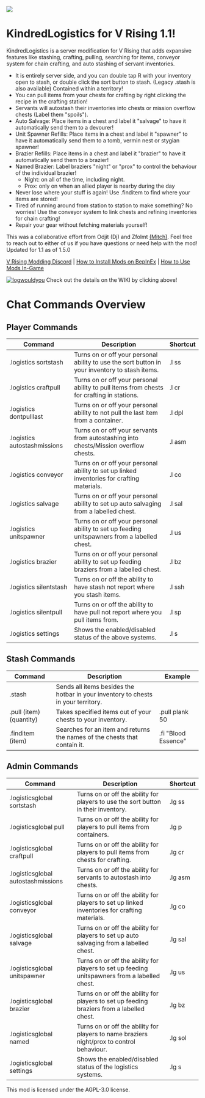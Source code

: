 ![](logo.png)
# KindredLogistics for V Rising 1.1!
KindredLogistics is a server modification for V Rising that adds expansive features like stashing, crafting, pulling, searching for items, conveyor system for chain crafting, and auto stashing of servant inventories.

- It is entirely server side, and you can double tap R with your inventory open to stash, or double click the sort button to stash. (Legacy .stash is also available) Contained within a territory!
- You can pull items from your chests for crafting by right clicking the recipe in the crafting station!
- Servants will autostash their inventories into chests or mission overflow chests (Label them "spoils").
- Auto Salvage: Place items in a chest and label it "salvage" to have it automatically send them to a devourer!
- Unit Spawner Refills: Place items in a chest and label it "spawner" to have it automatically send them to a tomb, vermin nest or stygian spawner!
- Brazier Refills: Place items in a chest and label it "brazier" to have it automatically send them to a brazier!
- Named Brazier: Label braziers "night" or "prox" to control the behaviour of the individual brazier! 
  - Night: on all of the time, including night. 
  - Prox: only on when an allied player is nearby during the day
- Never lose where your stuff is again! Use .finditem to find where your items are stored!
- Tired of running around from station to station to make something? No worries! Use the conveyor system to link chests and refining inventories for chain crafting!
- Repair your gear without fetching materials yourself!

This was a collaborative effort from Odjit (Dj) and Zfolmt [(Mitch)](https://www.patreon.com/join/4865914). Feel free to reach out to either of us if you have questions or need help with the mod!
Updated for 1.1 as of 1.5.0

[V Rising Modding Discord](https://vrisingmods.com/discord) | [How to Install Mods on BepInEx](https://wiki.vrisingmods.com/user/Mod_Install.html) | [How to Use Mods In-Game](https://wiki.vrisingmods.com/user/Using_Server_Mods.html)


[![logwouldyou](https://github.com/user-attachments/assets/4412fd55-cf6d-488b-9e40-77fba9f83afa)](https://github.com/Odjit/KindredLogistics/wiki)
Check out the details on the WIKI by clicking above!

# Chat Commands Overview

## Player Commands

| Command                          | Description                                                                                   | Shortcut     |
|----------------------------------|-----------------------------------------------------------------------------------------------|--------------|
| .logistics sortstash             | Turns on or off your personal ability to use the sort button in your inventory to stash items. | .l ss        |
| .logistics craftpull             | Turns on or off your personal ability to pull items from chests for crafting in stations.      | .l cr        |
| .logistics dontpulllast          | Turns on or off your personal ability to not pull the last item from a container.              | .l dpl       |
| .logistics autostashmissions     | Turns on or off your servants from autostashing into chests/Mission overflow chests.           | .l asm       |
| .logistics conveyor               | Turns on or off your personal ability to set up linked inventories for crafting materials.    | .l co        |
| .logistics salvage               | Turns on or off your personal ability to set up auto salvaging from a labelled chest.          | .l sal       |
| .logistics unitspawner            | Turns on or off your personal ability to set up feeding unitspawners from a labelled chest.   | .l us        |
| .logistics brazier               | Turns on or off your personal ability to set up feeding braziers from a labelled chest.        | .l bz        |
| .logistics silentstash            | Turns on or off the ability to have stash not report where you stash items.                   | .l ssh       |
| .logistics silentpull             | Turns on or off the ability to have pull not report where you pull items from.                | .l sp        |
| .logistics settings               | Shows the enabled/disabled status of the above systems.                                       | .l s         |

## Stash Commands

| Command                          | Description                                                                                   | Example                |
|----------------------------------|-----------------------------------------------------------------------------------------------|------------------------|
| .stash                           | Sends all items besides the hotbar in your inventory to chests in your territory.           |                        |
| .pull (item) (quantity)          | Takes specified items out of your chests to your inventory.                                 | .pull plank 50         |
| .finditem (item)                 | Searches for an item and returns the names of the chests that contain it.                   | .fi "Blood Essence"    |

## Admin Commands

| Command                          | Description                                                                                   | Shortcut     |
|----------------------------------|-----------------------------------------------------------------------------------------------|--------------|
| .logisticsglobal sortstash       | Turns on or off the ability for players to use the sort button in their inventory.            | .lg ss       |
| .logisticsglobal pull            | Turns on or off the ability for players to pull items from containers.                        | .lg p        |
| .logisticsglobal craftpull       | Turns on or off the ability for players to pull items from chests for crafting.               | .lg cr       |
| .logisticsglobal autostashmissions | Turns on or off the ability for servants to autostash into chests.                          | .lg asm      |
| .logisticsglobal conveyor         | Turns on or off the ability for players to set up linked inventories for crafting materials. | .lg co       |
| .logisticsglobal salvage         | Turns on or off the ability for players to set up auto salvaging from a labelled chest.       | .lg sal      |
| .logisticsglobal unitspawner     | Turns on or off the ability for players to set up feeding unitspawners from a labelled chest. | .lg us       |
| .logisticsglobal brazier         | Turns on or off the ability for players to set up feeding braziers from a labelled chest.     | .lg bz       |
| .logisticsglobal named           | Turns on or off the ability for players to name braziers night/prox to control behaviour.     | .lg sol      |
| .logisticsglobal settings         | Shows the enabled/disabled status of the logistics systems.                                  | .lg s        |




 

This mod is licensed under the AGPL-3.0 license.